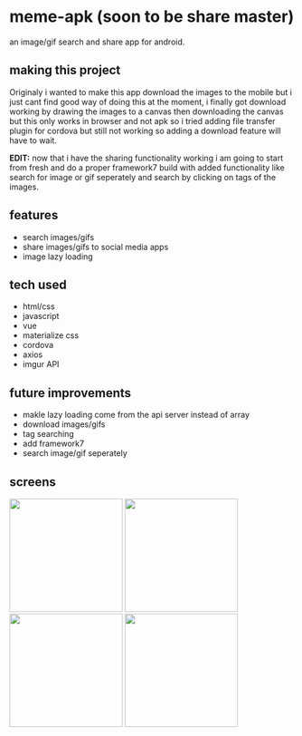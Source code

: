 # meme-apk (soon to be share master)
 an image/gif search and share app for android.

## making this project

Originaly i wanted to make this app download the images to the mobile but i just cant find good way of doing this at the moment, i finally got download working by drawing the images to a canvas then downloading the canvas but this only works in browser and not apk so
i tried adding file transfer plugin for cordova but still not working so adding a download feature will have to wait.

<b>EDIT:</b> now that i have the sharing functionality working i am going to start from fresh and do a proper framework7 build with added functionality like search for image or gif seperately and search by clicking on tags of the images.


## features

- search images/gifs
- share images/gifs to social media apps
- image lazy loading


## tech used

 - html/css
 - javascript
 - vue
 - materialize css
 - cordova
 - axios
 - imgur API
 
 ## future improvements
 
 - makle lazy loading come from the api server instead of array
 - download images/gifs
 - tag searching
 - add framework7
 - search image/gif seperately
 
## screens

 


 <div class="wrap">
   <img src="https://user-images.githubusercontent.com/42116608/62838645-1d498b80-bc77-11e9-8acc-9629ce562f7b.png" width="200">
   <img src="https://user-images.githubusercontent.com/42116608/62838641-1cb0f500-bc77-11e9-8733-4a727cc7d241.png" width="200">
   <img src="https://user-images.githubusercontent.com/42116608/62838643-1cb0f500-bc77-11e9-9ee2-49fe155132b7.png" width="200">
   <img src="https://user-images.githubusercontent.com/42116608/62838644-1cb0f500-bc77-11e9-996e-9ed1e99c8834.png" width="200">
 

    
  </div>
